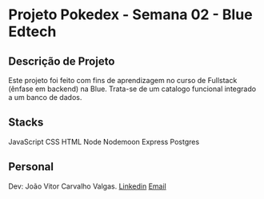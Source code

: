 # Projeto Pokedex - Semana 02 - Blue Edtech

## Descrição de Projeto
Este projeto foi feito com fins de aprendizagem no curso de Fullstack (ênfase em backend) na Blue.
Trata-se de um catalogo funcional integrado a um banco de dados.

## Stacks
JavaScript
CSS
HTML
Node
Nodemoon
Express
Postgres

## Personal
Dev: João Vitor Carvalho Valgas.
<a href='https://www.linkedin.com/in/joao-vitor-carvalho-valgas-08a742189/'>Linkedin</a>
<a href='mailto:joaovitorcarvalhovalgas@gmail.com'> Email </a>
